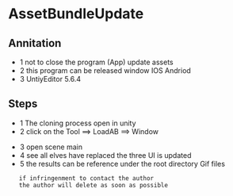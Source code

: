 # AssetBundleUpdate
## Annitation
* 1 not to close the program (App) update assets
* 2 this program can be released window IOS Andriod
* 3 UntiyEditor 5.6.4
## Steps
* 1 The cloning process open in unity 
* 2 click on the  Tool ==> LoadAB ==> Window 
 <!--  package AssetBundle for sever or native  -->
* 3 open scene main
* 4 see all elves have replaced the three UI is updated
* 5 the results can be reference under the root directory Gif files


```
   if infringenment to contact the author 
   the author will delete as soon as possible
```